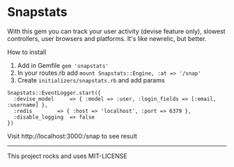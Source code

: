 # Snapstats

With this gem you can track your user activity (devise feature only), slowest controllers, user browsers and platforms. It's like newrelic, but better.

How to install

1. Add in Gemfile `gem 'snapstats'`
2. In your routes.rb add `mount Snapstats::Engine, :at => '/snap' `
3. Create `initializers/snapstats.rb` and add params

```
Snapstats::EventLogger.start({ 
  :devise_model     => { :model => :user, :login_fields => [:email, :username] }, 
  :redis        => { :host => 'localhost', :port => 6379 }, 
  :disable_logging  => false 
})
```

Visit http://localhost:3000:/snap to see result

-----
This project rocks and uses MIT-LICENSE
